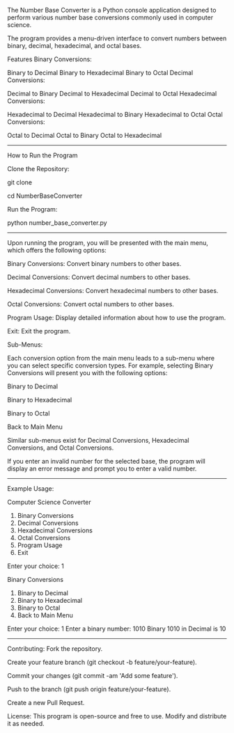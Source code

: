The Number Base Converter is a Python console application designed to perform various number base conversions commonly used in computer science. 

The program provides a menu-driven interface to convert numbers between binary, decimal, hexadecimal, and octal bases.

Features
Binary Conversions:

Binary to Decimal
Binary to Hexadecimal
Binary to Octal
Decimal Conversions:

Decimal to Binary
Decimal to Hexadecimal
Decimal to Octal
Hexadecimal Conversions:

Hexadecimal to Decimal
Hexadecimal to Binary
Hexadecimal to Octal
Octal Conversions:

Octal to Decimal
Octal to Binary
Octal to Hexadecimal

---------------------------------------------------------------------------------------

How to Run the Program

Clone the Repository:

git clone <repository-url>

cd NumberBaseConverter

Run the Program:

python number_base_converter.py

---------------------------------------------------------------------------------------

Upon running the program, you will be presented with the main menu, which offers the following options:

Binary Conversions: Convert binary numbers to other bases.

Decimal Conversions: Convert decimal numbers to other bases.

Hexadecimal Conversions: Convert hexadecimal numbers to other bases.

Octal Conversions: Convert octal numbers to other bases.

Program Usage: Display detailed information about how to use the program.

Exit: Exit the program.


Sub-Menus:

Each conversion option from the main menu leads to a sub-menu where you can select specific conversion types. For example, selecting Binary Conversions will present you with the following options:

Binary to Decimal

Binary to Hexadecimal

Binary to Octal

Back to Main Menu

Similar sub-menus exist for Decimal Conversions, Hexadecimal Conversions, and Octal Conversions.

If you enter an invalid number for the selected base, the program will display an error message and prompt you to enter a valid number.

---------------------------------------------------------------------------------------

Example Usage:

Computer Science Converter
1. Binary Conversions
2. Decimal Conversions
3. Hexadecimal Conversions
4. Octal Conversions
5. Program Usage
6. Exit

Enter your choice: 1

Binary Conversions
1. Binary to Decimal
2. Binary to Hexadecimal
3. Binary to Octal
4. Back to Main Menu

Enter your choice: 1
Enter a binary number: 1010
Binary 1010 in Decimal is 10

---------------------------------------------------------------------------------------

Contributing:
Fork the repository.

Create your feature branch (git checkout -b feature/your-feature).

Commit your changes (git commit -am 'Add some feature').

Push to the branch (git push origin feature/your-feature).

Create a new Pull Request.

License:
This program is open-source and free to use. Modify and distribute it as needed.
